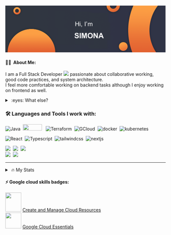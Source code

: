 [![Hi there, I'm Simona](./cover.png)](#)

#### :woman_technologist: &nbsp;About Me:
I am a Full Stack Developer <img src="https://media.giphy.com/media/o0vwzuFwCGAFO/giphy.gif" width="30"> passionate about collaborative working, good code practices, and system architecture. \
I feel more comfortable working on backend tasks although I enjoy working on frontend as well.

<details>
  <summary>&nbsp;:eyes: What else?</summary>
  <ul>
    <li>I love making&drinking coffee ☕️</li>
    <li>I love plants 🌱 </li>
  </ul>
</details>

### 🛠 Languages and Tools I work with:
<p>
<img src="https://cdn.jsdelivr.net/gh/devicons/devicon/icons/java/java-original-wordmark.svg" title="Java" alt="Java" width="30" height="30"/>&nbsp;
<img src="https://img.shields.io/badge/SpringBoot-6DB33F?style=flat-square&logo=SpringBoot&logoColor=black" width="60" height="20"/>&nbsp;&nbsp;
<img src="https://cdn.jsdelivr.net/gh/devicons/devicon/icons/terraform/terraform-original-wordmark.svg" title="Terraform" alt="Terraform" width="30" height="30"/>&nbsp;
<img src="https://cdn.jsdelivr.net/gh/devicons/devicon/icons/googlecloud/googlecloud-original-wordmark.svg" title="GCloud" alt="GCloud" width="30" height="30"/>&nbsp;
<img src="https://cdn.jsdelivr.net/gh/devicons/devicon/icons/docker/docker-original-wordmark.svg" title="docker" alt="docker" width="25" height="25"/>&nbsp;
<img src="https://cdn.jsdelivr.net/gh/devicons/devicon/icons/kubernetes/kubernetes-plain-wordmark.svg" title="kubernetes" alt="kubernetes" width="25" height="30"/>&nbsp;

<img src="https://cdn.jsdelivr.net/gh/devicons/devicon/icons/react/react-original-wordmark.svg" title="React" alt="React" width="20" height="20"/>&nbsp;
<img src="https://cdn.jsdelivr.net/gh/devicons/devicon/icons/typescript/typescript-original.svg" title="Typescript" alt="Typescript" width="20" height="20"/>&nbsp;
<img src="https://cdn.jsdelivr.net/gh/devicons/devicon/icons/tailwindcss/tailwindcss-original-wordmark.svg" title="tailwindcss" alt="tailwindcss" width="40" height="30"/>&nbsp;
<img src="https://cdn.jsdelivr.net/gh/devicons/devicon/icons/nextjs/nextjs-original-wordmark.svg" title="nextjs" alt="nextjs" width="20" height="20"/>&nbsp;

<img src="https://img.shields.io/badge/Git-181717?style=flat-square&logo=GitHub&logoColor=white" width="40"/>&nbsp;
<img src="https://img.shields.io/badge/Jira-0052CC?style=flat-square&logo=Jira&logoColor=white" width="40"/>&nbsp;
<img src="https://img.shields.io/badge/Confluence-172B4D?style=flat-square&logo=Confluence&logoColor=white" width="40"/>&nbsp;  
<img src="https://img.shields.io/badge/Swagger-85EA2D?style=flat-square&logo=Swagger&logoColor=black" width="40"/>&nbsp;
<img src="https://img.shields.io/badge/GithubActions-181717?style=flat-square&logo=Git&logoColor=black" width="40"/>&nbsp;
<img src="https://img.shields.io/badge/Postman-FF6C37?style=flat-square&logo=Postman&logoColor=white" alt="" width="40"/>&nbsp;
</p>

---

<details>
<summary>&nbsp;🔥  My Stats </summary>

<span align="center">

[![GitHub Streak](https://github-readme-streak-stats.herokuapp.com?user=sboldur&theme=dark)](https://git.io/streak-stats)

![My GitHub stats](https://github-readme-stats.vercel.app/api?username=sboldur&show_icons=true&theme=codeSTACKr)

![Top languages](https://github-readme-stats.vercel.app/api/top-langs/?username=sboldur&theme=codeSTACKr&exclude_repo=aether)
</span>
</details>

#### ⚡ Google cloud skills badges:

<img src="https://cdn.qwiklabs.com/i88dJUJVWT%2Blo8GTDfEOqhJF9XXF2YvZOI1pY%2FbzSaY%3D" width="50" height="60"/>&nbsp;[Create and Manage Cloud Resources](https://www.cloudskillsboost.google/public_profiles/64265f5e-81a6-4031-94f7-4241ca0c4319/badges/2574876) \
<img src="https://cdn.qwiklabs.com/xRejIPM4k6VgI8%2B%2B2Nz5bFHFx8PwK0nn9oQofkJOsS4%3D" width="50" height="50"/>&nbsp;[Google Cloud Essentials](https://www.cloudskillsboost.google/public_profiles/64265f5e-81a6-4031-94f7-4241ca0c4319/badges/2572939)


